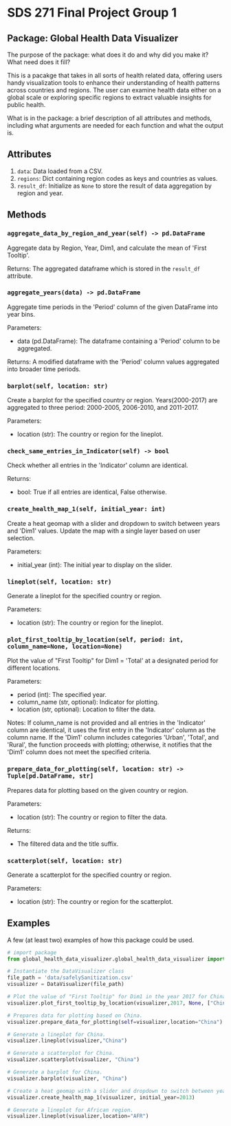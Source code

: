 # SDS 271 Final Project Group 1

## Package: Global Health Data Visualizer

The purpose of the package: what does it do and why did you make it? What need does it fill?

This is a pacakge that takes in all sorts of health related data, offering users handy visualization tools to enhance their understanding of health patterns across countries and regions. The user can examine health data either on a global scale or exploring specific regions to extract valuable insights for public health. 


What is in the package: a brief description of all attributes and methods, including what arguments are needed for each function and what the output is.

## Attributes
1. `data`: Data loaded from a CSV.
2. `regions`: Dict containing region codes as keys and countries as values.
3. `result_df`: Initialize as `None` to store the result of data aggregation by region and year.

## Methods
### `aggregate_data_by_region_and_year(self) -> pd.DataFrame`
Aggregate data by Region, Year, Dim1, and calculate the mean of 'First Tooltip'.

Returns: The aggregated dataframe which is stored in the `result_df` attribute.

### `aggregate_years(data) -> pd.DataFrame`
Aggregate time periods in the 'Period' column of the given DataFrame into year bins.

Parameters:
- data (pd.DataFrame): The dataframe containing a 'Period' column to be aggregated.

Returns: A modified dataframe with the 'Period' column values aggregated into broader time periods.

### `barplot(self, location: str)`
Create a barplot for the specified country or region. 
Years(2000-2017) are aggregated to three period:
2000-2005, 2006-2010, and 2011-2017. 

Parameters:
- location (str): The country or region for the lineplot.

### `check_same_entries_in_Indicator(self) -> bool`
Check whether all entries in the 'Indicator' column are identical.

Returns:
- bool: True if all entries are identical, False otherwise.

### `create_health_map_1(self, initial_year: int)`
Create a heat geomap with a slider and dropdown to switch between years and 'Dim1' values.
Update the map with a single layer based on user selection.

Parameters:
- initial_year (int): The initial year to display on the slider.

### `lineplot(self, location: str)`
Generate a lineplot for the specified country or region.

Parameters:
- location (str): The country or region for the lineplot.

### `plot_first_tooltip_by_location(self, period: int, column_name=None, location=None)`
Plot the value of "First Tooltip" for Dim1 = 'Total' at a designated period for different locations.

Parameters:
- period (int): The specified year.
- column_name (str, optional): Indicator for plotting.
- location (str, optional): Location to filter the data.

Notes:
If column_name is not provided and all entries in the 'Indicator' column are identical,
it uses the first entry in the 'Indicator' column as the column name.
If the 'Dim1' column includes categories 'Urban', 'Total', and 'Rural', the function proceeds with plotting;
otherwise, it notifies that the 'Dim1' column does not meet the specified criteria.

### `prepare_data_for_plotting(self, location: str) -> Tuple[pd.DataFrame, str]`
Prepares data for plotting based on the given country or region.

Parameters:
- location (str): The country or region to filter the data.

Returns:
- The filtered data and the title suffix.

### `scatterplot(self, location: str)`
Generate a scatterplot for the specified country or region.

Parameters:
- location (str): The country or region for the scatterplot.

## Examples
A few (at least two) examples of how this package could be used.

```python
# import package
from global_health_data_visualizer.global_health_data_visualizer import DataVisualizer

# Instantiate the DataVisualizer class
file_path = 'data/safelySanitization.csv'
visualizer = DataVisualizer(file_path)

# Plot the value of "First Tooltip" for Dim1 in the year 2017 for China, Austria, and Djibouti.
visualizer.plot_first_tooltip_by_location(visualizer,2017, None, ["China","Austria","Djibouti"])

# Prepares data for plotting based on China.
visualizer.prepare_data_for_plotting(self=visualizer,location="China")

# Generate a lineplot for China.
visualizer.lineplot(visualizer,"China")

# Generate a scatterplot for China.
visualizer.scatterplot(visualizer, "China")

# Generate a barplot for China.
visualizer.barplot(visualizer, "China")

# Create a heat geomap with a slider and dropdown to switch between years and 'Dim1' values. The default displayed year is 2013.
visualizer.create_health_map_1(visualizer, initial_year=2013)

# Generate a lineplot for African region.
visualizer.lineplot(visualizer,location="AFR")
```
